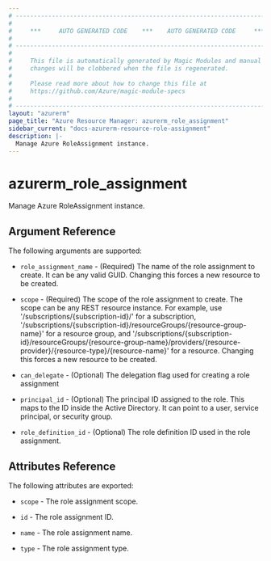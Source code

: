 ```yaml
---
# ----------------------------------------------------------------------------
#
#     ***     AUTO GENERATED CODE    ***    AUTO GENERATED CODE     ***
#
# ----------------------------------------------------------------------------
#
#     This file is automatically generated by Magic Modules and manual
#     changes will be clobbered when the file is regenerated.
#
#     Please read more about how to change this file at
#     https://github.com/Azure/magic-module-specs
#
# ----------------------------------------------------------------------------
layout: "azurerm"
page_title: "Azure Resource Manager: azurerm_role_assignment"
sidebar_current: "docs-azurerm-resource-role-assignment"
description: |-
  Manage Azure RoleAssignment instance.
---
```


# azurerm_role_assignment

Manage Azure RoleAssignment instance.


## Argument Reference

The following arguments are supported:

* `role_assignment_name` - (Required) The name of the role assignment to create. It can be any valid GUID. Changing this forces a new resource to be created.

* `scope` - (Required) The scope of the role assignment to create. The scope can be any REST resource instance. For example, use '/subscriptions/{subscription-id}/' for a subscription, '/subscriptions/{subscription-id}/resourceGroups/{resource-group-name}' for a resource group, and '/subscriptions/{subscription-id}/resourceGroups/{resource-group-name}/providers/{resource-provider}/{resource-type}/{resource-name}' for a resource. Changing this forces a new resource to be created.

* `can_delegate` - (Optional) The delegation flag used for creating a role assignment

* `principal_id` - (Optional) The principal ID assigned to the role. This maps to the ID inside the Active Directory. It can point to a user, service principal, or security group.

* `role_definition_id` - (Optional) The role definition ID used in the role assignment.

## Attributes Reference

The following attributes are exported:

* `scope` - The role assignment scope.

* `id` - The role assignment ID.

* `name` - The role assignment name.

* `type` - The role assignment type.
